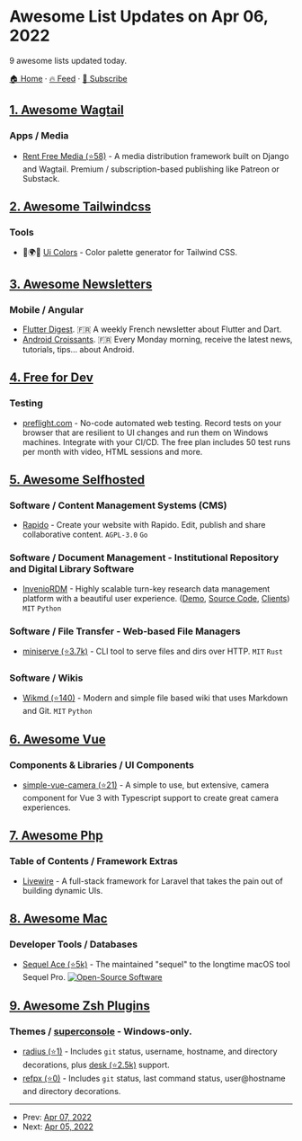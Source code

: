 # Awesome List Updates on Apr 06, 2022

9 awesome lists updated today.

[🏠 Home](/README.md) · [🔥 Feed](https://test.trackawesomelist.com/feed.xml) · [📮 Subscribe](https://trackawesomelist.us17.list-manage.com/subscribe?u=d2f0117aa829c83a63ec63c2f&id=36a103854c)



## [1. Awesome Wagtail](/content/springload/awesome-wagtail/README.md)

### Apps / Media

*   [Rent Free Media (⭐58)](https://github.com/RentFreeMedia/rentfreemedia) - A media distribution framework built on Django and Wagtail. Premium / subscription-based publishing like Patreon or Substack.

## [2. Awesome Tailwindcss](/content/aniftyco/awesome-tailwindcss/README.md)

### Tools

*   🎨🌍🔧 [Ui Colors](https://uicolors.app/create) - Color palette generator for Tailwind CSS.

## [3. Awesome Newsletters](/content/zudochkin/awesome-newsletters/README.md)

### Mobile / Angular

*   [Flutter Digest](https://flutter-digest.com/). 🇫🇷 A weekly French newsletter about Flutter and Dart.
*   [Android Croissants](https://android-croissants.com/). 🇫🇷 Every Monday morning, receive the latest news, tutorials, tips… about Android.

## [4. Free for Dev](/content/ripienaar/free-for-dev/README.md)

### Testing

*   [preflight.com](https://preflight.com) - No-code automated web testing. Record tests on your browser that are resilient to UI changes and run them on Windows machines. Integrate with your CI/CD. The free plan includes 50 test runs per month with video, HTML sessions and more.

## [5. Awesome Selfhosted](/content/awesome-selfhosted/awesome-selfhosted/README.md)

### Software / Content Management Systems (CMS)

*   [Rapido](https://framagit.org/InfoLibre/rapido) - Create your website with Rapido. Edit, publish and share collaborative content. `AGPL-3.0` `Go`

### Software / Document Management - Institutional Repository and Digital Library Software

*   [InvenioRDM](https://inveniordm.docs.cern.ch/) - Highly scalable turn-key research data management platform with a beautiful user experience. ([Demo](https://inveniordm.web.cern.ch/), [Source Code](https://github.com/inveniosoftware/), [Clients](https://inveniosoftware.org/products/rdm/)) `MIT` `Python`

### Software / File Transfer - Web-based File Managers

*   [miniserve (⭐3.7k)](https://github.com/svenstaro/miniserve) - CLI tool to serve files and dirs over HTTP. `MIT` `Rust`

### Software / Wikis

*   [Wikmd (⭐140)](https://github.com/Linbreux/wikmd) - Modern and simple file based wiki that uses Markdown and Git. `MIT` `Python`

## [6. Awesome Vue](/content/vuejs/awesome-vue/README.md)

### Components & Libraries / UI Components

*   [simple-vue-camera (⭐21)](https://github.com/BastiaanJansen/simple-vue-camera) - A simple to use, but extensive, camera component for Vue 3 with Typescript support to create great camera experiences.

## [7. Awesome Php](/content/ziadoz/awesome-php/README.md)

### Table of Contents / Framework Extras

*   [Livewire](https://laravel-livewire.com/) - A full-stack framework for Laravel that takes the pain out of building dynamic UIs.

## [8. Awesome Mac](/content/jaywcjlove/awesome-mac/README.md)

### Developer Tools / Databases

*   [Sequel Ace (⭐5k)](https://github.com/Sequel-Ace/Sequel-Ace) - The maintained "sequel" to the longtime macOS tool Sequel Pro. [![Open-Source Software](https://jaywcjlove.github.io/sb/ico/min-oss.svg "Open Source Software")](https://github.com/Sequel-Ace/Sequel-Ace)

## [9. Awesome Zsh Plugins](/content/unixorn/awesome-zsh-plugins/README.md)

### Themes / [superconsole](https://github.com/alexchmykhalo/superconsole)   \- Windows-only.

*   [radius (⭐1)](https://github.com/erikcc02/radius-zsh-theme) - Includes `git` status, username, hostname, and directory decorations, plus [desk (⭐2.5k)](https://github.com/jamesob/desk) support.
*   [refpx (⭐0)](https://github.com/refpx/refpx-zsh-theme) - Includes `git` status, last command status, user\@hostname and directory decorations.

---

- Prev: [Apr 07, 2022](/content/2022/04/07/README.md)
- Next: [Apr 05, 2022](/content/2022/04/05/README.md)